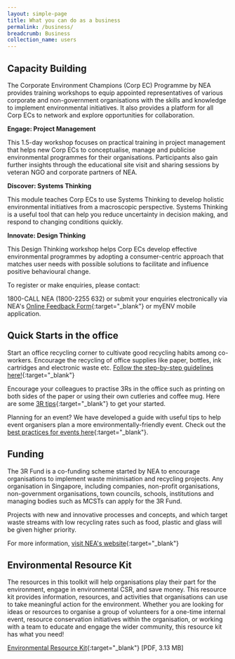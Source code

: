 ```yaml
---
layout: simple-page
title: What you can do as a business
permalink: /business/
breadcrumb: Business
collection_name: users
---
```


## Capacity Building

The Corporate Environment Champions (Corp EC) Programme by NEA provides training workshops to equip appointed representatives of various corporate and non-government organisations with the skills and knowledge to implement environmental initiatives. It also provides a platform for all Corp ECs to network and explore opportunities for collaboration.

**Engage: Project Management** 

This 1.5-day workshop focuses on practical training in project management that helps new Corp ECs to conceptualise, manage and publicise environmental programmes for their organisations. Participants also gain further insights through the educational site visit and sharing sessions by veteran NGO and corporate partners of NEA.

**Discover: Systems Thinking**

This module teaches Corp ECs to use Systems Thinking to develop holistic environmental initiatives from a macroscopic perspective. Systems Thinking is a useful tool that can help you reduce uncertainty in decision making, and respond to changing conditions quickly.

**Innovate: Design Thinking**

This Design Thinking workshop helps Corp ECs develop effective environmental programmes by adopting a consumer-centric approach that matches user needs with possible solutions to facilitate and influence positive behavioural change.

To register or make enquiries, please contact:

1800-CALL NEA (1800-2255 632) or submit your enquiries electronically via NEA's [Online Feedback Form](https://www.nea.gov.sg/corporate-functions/feedback){:target="_blank"}  or myENV mobile application.


## Quick Starts in the office

Start an office recycling corner to cultivate good recycling habits among co-workers. Encourage the recycling of office supplies like paper, bottles, ink cartridges and electronic waste etc. [Follow the step-by-step
guidelines here!](https://www.nea.gov.sg/docs/default-source/resource/participate/3r-guidebook-for-offices.pdf){:target="_blank"}


Encourage your colleagues to practise 3Rs in the office such as printing on both sides of the paper or using their own cutleries and coffee mug. Here are some [3R tips](https://www.nea.gov.sg/our-services/waste-management/3r-programmes-and-resources/waste-minimisation-and-recycling/at-work){:target="_blank"} to get your started.


Planning for an event? We have developed a guide with useful tips to help event organisers plan a more environmentally-friendly event. Check out the [best practices for events here](https://www.mewr.gov.sg/docs/default-source/default-document-library/faq/guide-to-implementing-environmentally-friendly-best-practices-for-events.pdf){:target="_blank"}.




## Funding

The 3R Fund is a co-funding scheme started by NEA to encourage organisations to implement waste minimisation and recycling projects. Any organisation in Singapore, including companies, non-profit organisations, non-government organisations, town councils, schools, institutions and managing bodies such as MCSTs can apply for the 3R Fund. 

Projects with new and innovative processes and concepts, and which target waste streams with low recycling rates such as food, plastic and glass will be given higher priority.

For more information, [visit NEA's website](https://www.nea.gov.sg/programmes-grants/grants-and-awards/3r-fund){:target="_blank"} 


## Environmental Resource Kit

The resources in this toolkit will help organisations play their part for the environment, engage in environmental CSR, and save money. This resource kit provides information, resources, and activities that organisations can use to take meaningful action for the environment. Whether you are looking for ideas or resources to organise a group of volunteers for a one-time internal event, resource conservation initiatives within the organisation, or working with a team to educate and engage the wider community, this resource kit has what you need!

[Environmental Resource Kit](https://www.nea.gov.sg/docs/default-source/envision/environmental-resource-kit.pdf){:target="_blank"}  [PDF, 3.13 MB]


